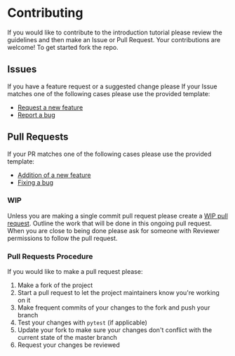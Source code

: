 # Contributing

If you would like to contribute to the introduction tutorial please review the guidelines and then make an Issue or Pull Request. Your contributions are welcome! To get started fork the repo.

## Issues

If you have a feature request or a suggested change please
If your Issue matches one of the following cases please use the provided template:
- [Request a new feature](https://github.com/matthewfeickert/Intro-to-Docker/issues/new?template=Feature-Request.md&title=Feature+Request+:+Title+Here)
- [Report a bug](https://github.com/matthewfeickert/Intro-to-Docker/issues/new?template=Bug-Report.md&labels=bug&title=Bug+Report+:+Title+Here)

## Pull Requests

If your PR matches one of the following cases please use the provided template:
- [Addition of a new feature](https://github.com/matthewfeickert/Intro-to-Docker/pulls/new?template=Feature.md)
- [Fixing a bug](https://github.com/matthewfeickert/Intro-to-Docker/pulls/new?template=Bug-Fix.md)

### WIP

Unless you are making a single commit pull request please create a [WIP pull request](https://blog.github.com/2015-01-21-how-to-write-the-perfect-pull-request/). Outline the work that will be done in this ongoing pull request. When you are close to being done please ask for someone with Reviewer permissions to follow the pull request.

### Pull Requests Procedure

If you would like to make a pull request please:

1. Make a fork of the project
2. Start a pull request to let the project maintainers know you're working on it
3. Make frequent commits of your changes to the fork and push your branch
4. Test your changes with `pytest` (if applicable)
5. Update your fork to make sure your changes don't conflict with the current state of the master branch
6. Request your changes be reviewed

